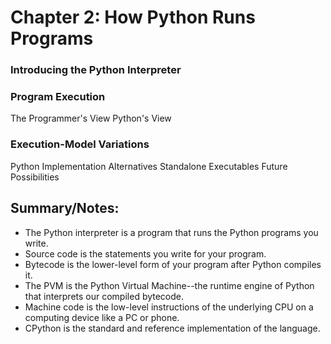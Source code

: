 # Chapter 2: How Python Runs Programs

### Introducing the Python Interpreter

### Program Execution
The Programmer's View
Python's View

### Execution-Model Variations
Python Implementation Alternatives
Standalone Executables
Future Possibilities



## Summary/Notes:
- The Python interpreter is a program that runs the Python programs you write.
- Source code is the statements you write for your program.
- Bytecode is the lower-level form of your program after Python compiles it.
- The PVM is the Python Virtual Machine--the runtime engine of Python that interprets our compiled bytecode.
- Machine code is the low-level instructions of the underlying CPU on a computing device like a PC or phone.
- CPython is the standard and reference implementation of the language.